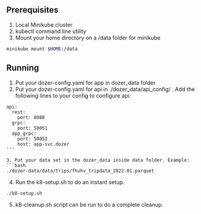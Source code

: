 ## Prerequisites

1. Local Minikube cluster
2. kubectl command line utility
3. Mount your home directory on a /data folder for minikube

```bash
minikube mount $HOME:/data
```
## Running

1. Put your dozer-config.yaml for app in dozer_data folder
2. Put your dozer-config.yaml for api in ./dozer_data/api_config/ . Add the following lines to your config to configure api:
```
api:
  rest:
    port: 8080
  grpc:
    port: 50051
  app_grpc:
    port: 50052
    host: app-svc.dozer
'''

3. Put your data set in the dozer_data inside data folder. Example:
```bash
./dozer-data/data/trips/fhvhv_tripdata_2022-01.parquet
```
4. Run the k8-setup.sh to do an instant setup.
```
./k8-setup.sh
```
5. k8-cleanup.sh script can be run to do a complete cleanup.